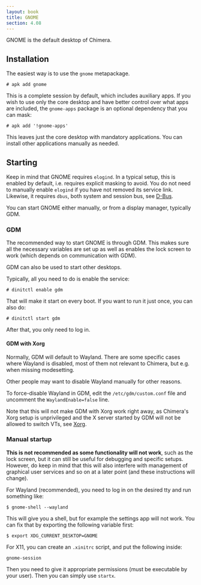 ```yaml
---
layout: book
title: GNOME
section: 4.08
---
```


GNOME is the default desktop of Chimera.

## Installation

The easiest way is to use the `gnome` metapackage.

```
# apk add gnome
```

This is a complete session by default, which includes auxiliary
apps. If you wish to use only the core desktop and have better
control over what apps are included, the `gnome-apps` package
is an optional dependency that you can mask:

```
# apk add '!gnome-apps'
```

This leaves just the core desktop with mandatory applications.
You can install other applications manually as needed.

## Starting

Keep in mind that GNOME requires `elogind`. In a typical setup, this
is enabled by default, i.e. requires explicit masking to avoid. You
do not need to manually enable `elogind` if you have not removed
its service link. Likewise, it requires `dbus`, both system and
session bus, see [D-Bus](/docs/configuration/dbus).

You can start GNOME either manually, or from a display manager,
typically GDM.

### GDM

The recommended way to start GNOME is through GDM. This makes sure
all the necessary variables are set up as well as enables the lock
screen to work (which depends on communication with GDM).

GDM can also be used to start other desktops.

Typically, all you need to do is enable the service:

```
# dinitctl enable gdm
```

That will make it start on every boot. If you want to run it just
once, you can also do:

```
# dinitctl start gdm
```

After that, you only need to log in.

#### GDM with Xorg

Normally, GDM will default to Wayland. There are some specific cases
where Wayland is disabled, most of them not relevant to Chimera, but
e.g. when missing modesetting.

Other people may want to disable Wayland manually for other reasons.

To force-disable Wayland in GDM, edit the `/etc/gdm/custom.conf` file
and uncomment the `WaylandEnable=false` line.

Note that this will not make GDM with Xorg work right away, as Chimera's
Xorg setup is unprivileged and the X server started by GDM will not be
allowed to switch VTs, see [Xorg](/docs/configuration/xorg).

### Manual startup

**This is not recommended as some functionality will not work**, such
as the lock screen, but it can still be useful for debugging and specific
setups. However, do keep in mind that this will also interfere with
management of graphical user services and so on at a later point (and
these instructions will change).

For Wayland (recommended), you need to log in on the desired tty
and run something like:

```
$ gnome-shell --wayland
```

This will give you a shell, but for example the settings app will
not work. You can fix that by exporting the following variable first:

```
$ export XDG_CURRENT_DESKTOP=GNOME
```

For X11, you can create an `.xinitrc` script, and put the following
inside:

```
gnome-session
```

Then you need to give it appropriate permissions (must be executable
by your user). Then you can simply use `startx`.
